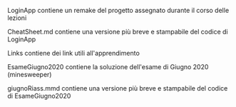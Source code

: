 LoginApp contiene un remake del progetto assegnato durante il corso delle lezioni

CheatSheet.md contiene una versione più breve e stampabile del codice di LoginApp

Links contiene dei link utili all'apprendimento

EsameGiugno2020 contiene la soluzione dell'esame di Giugno 2020 (minesweeper)

giugnoRiass.mmd contiene una versione più breve e stampabile del codice di EsameGiugno2020
